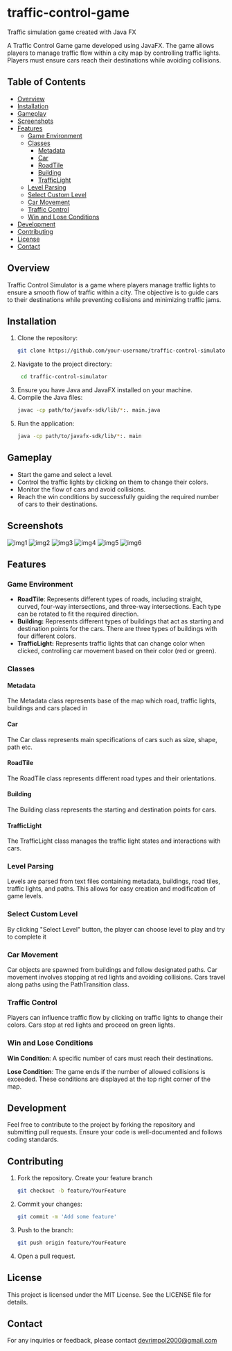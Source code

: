 # traffic-control-game
Traffic simulation game created with Java FX

A Traffic Control Game game developed using JavaFX. The game allows players to manage traffic flow within a city map by controlling traffic lights. Players must ensure cars reach their destinations while avoiding collisions.

## Table of Contents

- [Overview](#overview)
- [Installation](#installation)
- [Gameplay](#gameplay)
- [Screenshots](#screenshots)
- [Features](#features)
  - [Game Environment](#game-environment)
  - [Classes](#classes)
    - [Metadata](#metadata)
    - [Car](#car)
    - [RoadTile](#roadtile)
    - [Building](#building)
    - [TrafficLight](#trafficlight)
  - [Level Parsing](#level-parsing)
  - [Select Custom Level](#select-custom-level)
  - [Car Movement](#car-movement)
  - [Traffic Control](#traffic-control)
  - [Win and Lose Conditions](#win-and-lose-conditions)
- [Development](#development)
- [Contributing](#contributing)
- [License](#license)
- [Contact](#contact)

## Overview

Traffic Control Simulator is a game where players manage traffic lights to ensure a smooth flow of traffic within a city. The objective is to guide cars to their destinations while preventing collisions and minimizing traffic jams. 

## Installation

1. Clone the repository:
   ```sh
   git clone https://github.com/your-username/traffic-control-simulator.git

2. Navigate to the project directory:
   ```sh
    cd traffic-control-simulator

3. Ensure you have Java and JavaFX installed on your machine.
4. Compile the Java files:
   ```sh
   javac -cp path/to/javafx-sdk/lib/*:. main.java
5. Run the application:
    ```sh
    java -cp path/to/javafx-sdk/lib/*:. main

## Gameplay
* Start the game and select a level.
* Control the traffic lights by clicking on them to change their colors.
* Monitor the flow of cars and avoid collisions.
* Reach the win conditions by successfully guiding the required number of cars to their destinations.

## Screenshots

![img1](https://github.com/devran-hub/traffic-control-game/assets/73471656/3d21b145-014a-4ceb-84d8-1483b7d1967e)
![img2](https://github.com/devran-hub/traffic-control-game/assets/73471656/47dfaad9-dbb3-4c7d-a354-2e118779c284)
![img3](https://github.com/devran-hub/traffic-control-game/assets/73471656/e6617622-4716-4390-9bf4-883215fbef26)
![img4](https://github.com/devran-hub/traffic-control-game/assets/73471656/a58f8f13-ba70-4da0-b1ce-a916a285a5a0)
![img5](https://github.com/devran-hub/traffic-control-game/assets/73471656/03958ccc-9c04-484d-9954-e89ed6801d20)
![img6](https://github.com/devran-hub/traffic-control-game/assets/73471656/b9856c96-49f2-49de-a9a7-569e9fe9c324)


## Features

### Game Environment
* **RoadTile**: Represents different types of roads, including straight, curved, four-way intersections, and three-way intersections. Each type can be rotated to fit the required direction.
* **Building:** Represents different types of buildings that act as starting and destination points for the cars. There are three types of buildings with four different colors.
* **TrafficLight:** Represents traffic lights that can change color when clicked, controlling car movement based on their color (red or green).
### Classes

#### Metadata

The Metadata class represents base of the map which road, traffic lights, buildings and cars placed in

#### Car

The Car class represents main specifications of cars such as size, shape, path etc.

#### RoadTile

The RoadTile class represents different road types and their orientations.

#### Building

The Building class represents the starting and destination points for cars.

#### TrafficLight

The TrafficLight class manages the traffic light states and interactions with cars.

### Level Parsing
Levels are parsed from text files containing metadata, buildings, road tiles, traffic lights, and paths. This allows for easy creation and modification of game levels.

### Select Custom Level
By clicking "Select Level" button, the player can choose level to play and try to complete it

### Car Movement
Car objects are spawned from buildings and follow designated paths. Car movement involves stopping at red lights and avoiding collisions. Cars travel along paths using the PathTransition class.

### Traffic Control
Players can influence traffic flow by clicking on traffic lights to change their colors. Cars stop at red lights and proceed on green lights.

### Win and Lose Conditions
**Win Condition**: A specific number of cars must reach their destinations.

**Lose Condition**: The game ends if the number of allowed collisions is exceeded. These conditions are displayed at the top right corner of the map.

## Development

Feel free to contribute to the project by forking the repository and submitting pull requests. Ensure your code is well-documented and follows coding standards.

## Contributing

1. Fork the repository.
Create your feature branch
    ```sh
    git checkout -b feature/YourFeature
    
2. Commit your changes:

    ```sh
    git commit -m 'Add some feature'
3. Push to the branch:
    ```sh
    git push origin feature/YourFeature
4. Open a pull request.
## License

This project is licensed under the MIT License. See the LICENSE file for details.

## Contact

For any inquiries or feedback, please contact devrimpol2000@gmail.com


